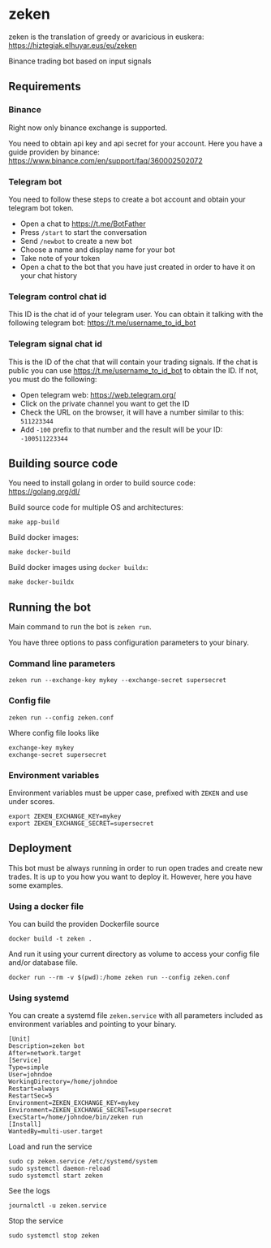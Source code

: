 # zeken

zeken is the translation of greedy or avaricious in euskera: https://hiztegiak.elhuyar.eus/eu/zeken

Binance trading bot based on input signals

## Requirements

### Binance

Right now only binance exchange is supported.

You need to obtain api key and api secret for your account. Here you have a guide providen by binance: https://www.binance.com/en/support/faq/360002502072

### Telegram bot

You need to follow these steps to create a bot account and obtain your telegram bot token.

 - Open a chat to https://t.me/BotFather
 - Press `/start` to start the conversation
 - Send `/newbot` to create a new bot
 - Choose a name and display name for your bot
 - Take note of your token
 - Open a chat to the bot that you have just created in order to have it on your chat history

### Telegram control chat id

This ID is the chat id of your telegram user. You can obtain it talking with the following telegram bot: https://t.me/username_to_id_bot

### Telegram signal chat id

This is the ID of the chat that will contain your trading signals. If the chat is public you can use https://t.me/username_to_id_bot to obtain the ID. If not, you must do the following:

 - Open telegram web: https://web.telegram.org/
 - Click on the private channel you want to get the ID
 - Check the URL on the browser, it will have a number similar to this: `511223344`
 - Add `-100` prefix to that number and the result will be your ID: `-100511223344` 

## Building source code

You need to install golang in order to build source code: https://golang.org/dl/

Build source code for multiple OS and architectures:

```
make app-build
```

Build docker images:

```
make docker-build
```

Build docker images using `docker buildx`:

```
make docker-buildx
```

## Running the bot

Main command to run the bot is `zeken run`.

You have three options to pass configuration parameters to your binary.

### Command line parameters

```
zeken run --exchange-key mykey --exchange-secret supersecret
```

### Config file

```
zeken run --config zeken.conf
```

Where config file looks like

```
exchange-key mykey
exchange-secret supersecret
```

### Environment variables

Environment variables must be upper case, prefixed with `ZEKEN` and use under scores.

```
export ZEKEN_EXCHANGE_KEY=mykey
export ZEKEN_EXCHANGE_SECRET=supersecret
```

## Deployment

This bot must be always running in order to run open trades and create new trades.
It is up to you how you want to deploy it. However, here you have some examples.

### Using a docker file

You can build the providen Dockerfile source

```
docker build -t zeken .
```

And run it using your current directory as volume to access your config file and/or database file.
```
docker run --rm -v $(pwd):/home zeken run --config zeken.conf
```

### Using systemd

You can create a systemd file `zeken.service` with all parameters included as environment variables and pointing to your binary.

```
[Unit]
Description=zeken bot
After=network.target
[Service]
Type=simple
User=johndoe
WorkingDirectory=/home/johndoe
Restart=always
RestartSec=5
Environment=ZEKEN_EXCHANGE_KEY=mykey
Environment=ZEKEN_EXCHANGE_SECRET=supersecret
ExecStart=/home/johndoe/bin/zeken run
[Install]
WantedBy=multi-user.target
```

Load and run the service

```
sudo cp zeken.service /etc/systemd/system
sudo systemctl daemon-reload
sudo systemctl start zeken
```

See the logs

```
journalctl -u zeken.service
```

Stop the service

```
sudo systemctl stop zeken
```
